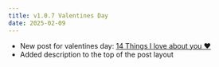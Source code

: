 ```yaml
---
title: v1.0.7 Valentines Day
date: 2025-02-09
---
```


- New post for valentines day: [14 Things I love about you ❤️](/blog/2025/14-things-i-love-about-you)
- Added description to the top of the post layout
